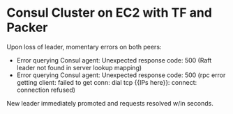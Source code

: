 # Consul Cluster on EC2 with TF and Packer

Upon loss of leader, momentary errors on both peers: 
- Error querying Consul agent: Unexpected response code: 500 (Raft leader not found in server lookup mapping)
- Error querying Consul agent: Unexpected response code: 500 (rpc error getting client: failed to get conn: dial tcp {{IPs here}}: connect: connection refused)

New leader immediately promoted and requests resolved w/in seconds.
